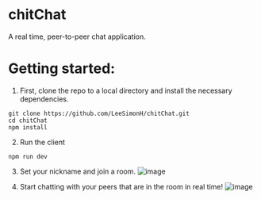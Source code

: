 # chitChat
A real time, peer-to-peer chat application. 

# Getting started:

1. First, clone the repo to a local directory and install the necessary dependencies.

```node
git clone https://github.com/LeeSimonH/chitChat.git
cd chitChat
npm install
```

2. Run the client

```node
npm run dev
```

3. Set your nickname and join a room.
![image](https://user-images.githubusercontent.com/68676041/180659033-41b28b25-47eb-4b2b-b51c-210758bd195d.png)

4. Start chatting with your peers that are in the room in real time!
![image](https://user-images.githubusercontent.com/68676041/180659145-7491ed56-962b-4039-a86c-9fb0cf5e8771.png)
